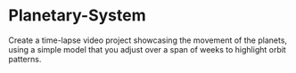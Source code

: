 # Planetary-System
Create a time-lapse video project showcasing the movement of the planets, using a simple model that you adjust over a span of weeks to highlight orbit patterns.
